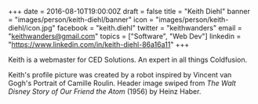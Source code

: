 +++
date = 2016-08-10T19:00:00Z
draft = false
title = "Keith Diehl"
banner = "images/person/keith-diehl/banner"
icon = "images/person/keith-diehl/icon.jpg"
facebook = "keith.diehl"
twitter = "keithwanders"
email = "keithwanders@gmail.com"
topics = ["Software", "Web Dev"]
linkedin = "https://www.linkedin.com/in/keith-diehl-86a16a11"
+++

Keith is a webmaster for CED Solutions.  An expert in all things Coldfusion.  

Keith's profile picture was created by a robot inspired by Vincent van Gogh's Portrait of Camille Roulin.  Header image swiped from _The Walt Disney Story of Our Friend the Atom_ (1956) by Heinz Haber.
